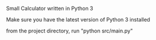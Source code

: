 Small Calculator written in Python 3

Make sure you have the latest version of Python 3 installed

from the project directory, run "python src/main.py"
